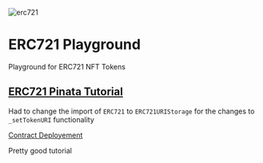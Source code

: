 ![erc721](https://academy.bit2me.com/wp-content/uploads/2019/07/tokens-erc-721-todos-distintos.jpg)

# ERC721 Playground
Playground for ERC721 NFT Tokens

## [ERC721 Pinata Tutorial](https://medium.com/pinata/how-to-build-erc-721-nfts-with-ipfs-e76a21d8f914)
Had to change the import of ```ERC721``` to ```ERC721URIStorage``` for the changes to ```_setTokenURI``` functionality

[Contract Deployement](https://ropsten.etherscan.io/tx/0xe29f901e568c9a3e4b22b2164f79eecafdf47e63c8d4916fd70d128df988e6e0)

Pretty good tutorial
